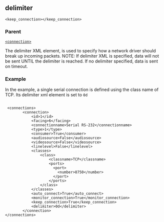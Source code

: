 ## delimiter

`<keep_connection></keep_connection>`


### Parent

[`<connection>`][1]


The delimiter XML element, is used to specify how a network driver should break up incoming packets. NOTE: If delimiter XML is specified, data will not be sent UNTIL the delimiter is reached. If no delimiter specified, data is sent on timeout.


### Example
In the example, a single serial connection is defined using the class name of TCP. Its delimiter xml element is set to `0d`


```

 <connections>
		<connection>
			<id>1</id>
			<facing>6</facing>
			<connectionname>Serial RS-232</connectionname>
			<type>1</type>
			<consumer>True</consumer>
			<audiosource>False</audiosource>
			<videosource>False</videosource>
			<linelevel>False</linelevel>
			<classes>
				<class>
					<classname>TCP</classname>
                    <ports>
                      <port>
                        <number>8750</number>
                      </port>
                    </ports>
				</class>
			</classes>
            <auto_connect>True</auto_connect>
            <monitor_connection>True</monitor_connection>
            <keep_connection>True</keep_connection>
            <delimiter>0d</delimiter> 
		</connection>
</connections>
```





[1]:	https://snap-one.github.io/docs-driverworks-xml/#connections-xml-connection